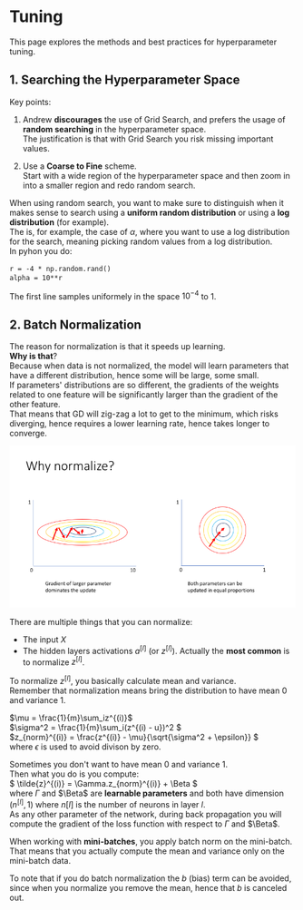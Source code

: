 # Tuning 

This page explores the methods and best practices for hyperparameter tuning. 

## 1. Searching the Hyperparameter Space
Key points: 

1. Andrew **discourages** the use of Grid Search, and prefers the usage of **random searching** in the hyperparameter space. <br>
The justification is that with Grid Search you risk missing important values. 

2. Use a **Coarse to Fine** scheme. <br>
Start with a wide region of the hyperparameter space and then zoom in into a smaller region and redo random search. 

When using random search, you want to make sure to distinguish when it makes sense to search using a **uniform random distribution** or using a **log distribution** (for example). <br>
The is, for example, the case of $\alpha$, where you want to use a log distribution for the search, meaning picking random values from a log distribution. <br>
In pyhon you do: 
```
r = -4 * np.random.rand()
alpha = 10**r
```
The first line samples uniformely in the space $10^{-4}$ to $1$. <br>

## 2. Batch Normalization
The reason for normalization is that it speeds up learning. <br> 
**Why is that**? <br>
Because when data is not normalized, the model will learn parameters that have a different distribution, hence some will be large, some small. <br>
If parameters' distributions are so different, the gradients of the weights related to one feature will be significantly larger than the gradient of the other feature. <br>
That means that GD will zig-zag a lot to get to the minimum, which risks diverging, hence requires a lower learning rate, hence takes longer to converge. <br>

![](img/normalization-reason.png)

There are multiple things that you can normalize: 
 * The input $X$
 * The hidden layers activations $a^{[l]}$ (or $z^{[l]}$). Actually the **most common** is to normalize $z^{[l]}$.

To normalize $z^{[l]}$, you basically calculate mean and variance. <br>
Remember that normalization means bring the distribution to have mean $0$ and variance $1$. 

$\mu = \frac{1}{m}\sum_iz^{(i)}$<br>
$\sigma^2 = \frac{1}{m}\sum_i(z^{(i) - u})^2 $<br>
$z_{norm}^{(i)} = \frac{z^{(i)} - \mu}{\sqrt{\sigma^2 + \epsilon}} $ <br>
where $\epsilon$ is used to avoid divison by zero. 

Sometimes you don't want to have mean 0 and variance 1. <br>
Then what you do is you compute:<br>
$ \tilde{z}^{(i)}  = \Gamma.z_{norm}^{(i)} + \Beta $ <br>
where $\Gamma$ and $\Beta$ are **learnable parameters** and both have dimension $(n^{[l]}, 1)$ where $n[l]$ is the number of neurons in layer $l$. <br>
As any other parameter of the network, during back propagation you will compute the gradient of the loss function with respect to $\Gamma$ and $\Beta$.

When working with **mini-batches**, you apply batch norm on the mini-batch. That means that you actually compute the mean and variance only on the mini-batch data. 

To note that if you do batch normalization the $b$ (bias) term can be avoided, since when you normalize you remove the mean, hence that $b$ is canceled out. 

